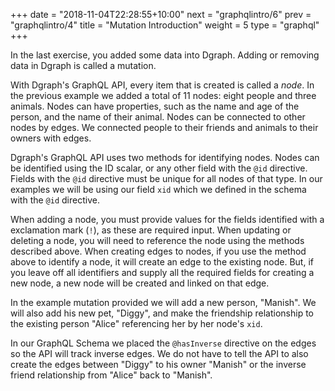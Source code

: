 +++
date = "2018-11-04T22:28:55+10:00"
next = "graphqlintro/6"
prev = "graphqlintro/4"
title = "Mutation Introduction"
weight = 5
type = "graphql"
+++

In the last exercise, you added some data into Dgraph. Adding or removing data in Dgraph is called a mutation.

With Dgraph's GraphQL API, every item that is created is called a *node*. In the previous example we added a total of 11 nodes: eight people and three animals. Nodes can have properties, such as the name and age of the person, and the name of their animal. Nodes can be connected to other nodes by edges. We connected people to their friends and animals to their owners with edges.

Dgraph's GraphQL API uses two methods for identifying nodes. Nodes can be identified using the ID scalar, or any other field with the `@id` directive. Fields with the `@id` directive must be unique for all nodes of that type. In our examples we will be using our field `xid` which we defined in the schema with the `@id` directive.

When adding a node, you must provide values for the fields identified with a exclamation mark (`!`), as these are required input. When updating or deleting a node, you will need to reference the node using the methods described above. When creating edges to nodes, if you use the method above to identify a node, it will create an edge to the existing node. But, if you leave off all identifiers and supply all the required fields for creating a new node, a new node will be created and linked on that edge.

In the example mutation provided we will add a new person, "Manish". We will also add his new pet, "Diggy", and make the friendship relationship to the existing person "Alice" referencing her by her node's `xid`.

In our GraphQL Schema we placed the `@hasInverse` directive on the edges so the API will track inverse edges. We do not have to tell the API to also create the edges between "Diggy" to his owner "Manish" or the inverse friend relationship from "Alice" back to "Manish".
